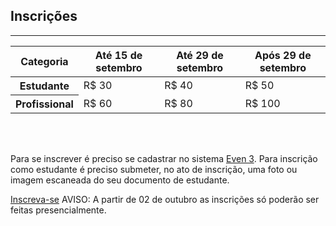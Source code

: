 <section id="registration" class="no-padding">
<div class="container">
    <div class="row">
        <div class="col-lg-12 text-center">
            <h2 class="section-heading">Inscrições</h2>
            <hr class="primary">
        </div>
    </div>
</div>

<div class="container-fluid">
    <div class="row">
      <div class="col-lg-8 col-lg-offset-2 text-center">
<table class="table table-hover">
<thead><tr>
<th>Categoria </th><th> Até 15 de setembro </th><th> Até 29 de setembro </th><th> Após 29 de setembro </th>
</tr></thead>
<tbody>
<tr>
<th scope="row"> Estudante  </th><td> R$ 30 </td><td> R$ 40 </td><td> R$ 50 </td></tr>
<tr>
<th scope="row"> Profissional </th><td> R$ 60 </td><td> R$ 80 </td><td> R$ 100 </td></tr>
</tbody>
</table>

<br /><br />
<p>Para se inscrever é preciso se cadastrar no sistema <a href="https://www.even3.com.br/seeng">Even 3</a>. Para inscrição como estudante é preciso submeter, no ato de inscrição, uma foto ou imagem escaneada do seu documento de estudante.</p>

<a href="https://www.even3.com.br/seeng" class="btn btn-danger btn-xl wow tada">Inscreva-se</a> AVISO: A partir de 02 de outubro as inscrições só poderão ser feitas presencialmente.
<br /><br />
  </div>
  </div>
</div>

</section>
